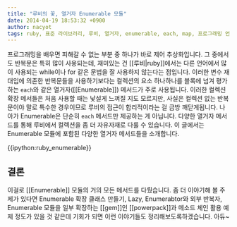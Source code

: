 ```yaml
---
title: "루비의 꽃, 열거자 Enumerable 모듈"
date: 2014-04-19 18:53:32 +0900
author: nacyot
tags: ruby, 표준 라이브러리, 루비, 열거자, enumerable, each, map, 프로그래밍 언어
---
```


프로그래밍을 배우면 피해갈 수 없는 부분 중 하나가 바로 제어 추상화입니다. 그 중에서도 반복문은 특히 많이 사용되는데, 재미있는 건 [[루비|ruby]]에서는 다른 언어에서 많이 사용되는 while이나 for 같은 문법을 잘 사용하지 않는다는 점입니다. 이러한 변수 재대입에 의존한 반복문들을 사용하기보다는 컬렉션의 요소 하나하나를 블록에 넘겨 평가하는 `each`와 같은 열거자([[Enumerable]]) 메서드가 주로 사용됩니다. 이러한 컬렉션 확장 메서들은 처음 사용할 때는 낯설게 느껴질 지도 모르지만, 사실은 컬렉션 없는 반복문이야 말로 특수한 경우이므로 루비의 접근이 합리적이라는 걸 금방 깨닫게됩니다. 나아가 Enumerable은 단순히 `each` 메서드만 제공하는 게 아닙니다. 다양한 열거자 메서드를 통해 루비에서 컬렉션을 좀 더 자유자재로 다룰 수 있습니다. 이 글에서는 Enumerable 모듈에 포함된 다양한 열거자 메서드들을 소개합니다.

<!--more-->

{{ipython:ruby_enumerable}}

## 결론

이걸로 [[Enumerable]] 모듈의 거의 모든 메서드를 다뤘습니다. 좀 더 이야기해 볼 주제가 있다면 Enumerable 확장 클래스 만들기, Lazy, Enumerabtor와 외부 반복자, Enumerable 모듈을 일부 확장하는 [[gem]]인 [[powerpack]]과 메소드 체인 활용 예제 정도가 있을 것 같은데 기회가 되면 이런 이야기들도 정리해보도록하겠습니다. 아듀~
